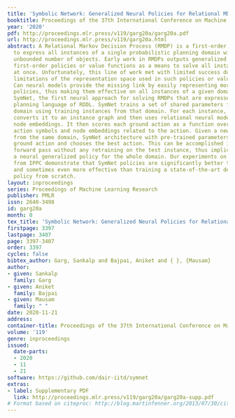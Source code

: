 ```yaml
---
title: 'Symbolic Network: Generalized Neural Policies for Relational MDPs'
booktitle: Proceedings of the 37th International Conference on Machine Learning
year: '2020'
pdf: http://proceedings.mlr.press/v119/garg20a/garg20a.pdf
url: http://proceedings.mlr.press/v119/garg20a.html
abstract: A Relational Markov Decision Process (RMDP) is a first-order representation
  to express all instances of a single probabilistic planning domain with possibly
  unbounded number of objects. Early work in RMDPs outputs generalized (instance-independent)
  first-order policies or value functions as a means to solve all instances of a domain
  at once. Unfortunately, this line of work met with limited success due to inherent
  limitations of the representation space used in such policies or value functions.
  Can neural models provide the missing link by easily representing more complex generalized
  policies, thus making them effective on all instances of a given domain? We present
  SymNet, the first neural approach for solving RMDPs that are expressed in the probabilistic
  planning language of RDDL. SymNet trains a set of shared parameters for an RDDL
  domain using training instances from that domain. For each instance, SymNet first
  converts it to an instance graph and then uses relational neural models to compute
  node embeddings. It then scores each ground action as a function over the first-order
  action symbols and node embeddings related to the action. Given a new test instance
  from the same domain, SymNet architecture with pre-trained parameters scores each
  ground action and chooses the best action. This can be accomplished in a single
  forward pass without any retraining on the test instance, thus implicitly representing
  a neural generalized policy for the whole domain. Our experiments on nine RDDL domains
  from IPPC demonstrate that SymNet policies are significantly better than random
  and sometimes even more effective than training a state-of-the-art deep reactive
  policy from scratch.
layout: inproceedings
series: Proceedings of Machine Learning Research
publisher: PMLR
issn: 2640-3498
id: garg20a
month: 0
tex_title: 'Symbolic Network: Generalized Neural Policies for Relational {MDP}s'
firstpage: 3397
lastpage: 3407
page: 3397-3407
order: 3397
cycles: false
bibtex_author: Garg, Sankalp and Bajpai, Aniket and { }, {Mausam}
author:
- given: Sankalp
  family: Garg
- given: Aniket
  family: Bajpai
- given: Mausam
  family: " "
date: 2020-11-21
address: 
container-title: Proceedings of the 37th International Conference on Machine Learning
volume: '119'
genre: inproceedings
issued:
  date-parts:
  - 2020
  - 11
  - 21
software: https://github.com/dair-iitd/symnet
extras:
- label: Supplementary PDF
  link: http://proceedings.mlr.press/v119/garg20a/garg20a-supp.pdf
# Format based on citeproc: http://blog.martinfenner.org/2013/07/30/citeproc-yaml-for-bibliographies/
---
```

